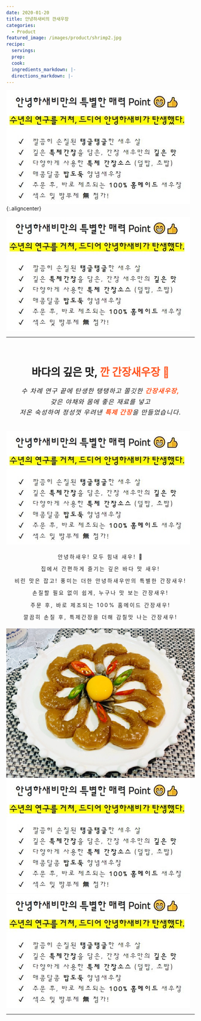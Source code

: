 ```yaml
---
date: 2020-01-20
title: 안녕하새비의 깐새우장
categories:
  - Product 
featured_image: /images/product/shrimp2.jpg
recipe:
  servings:
  prep:
  cook:
  ingredients_markdown: |-
  directions_markdown: |-
---
```


<!-- 나중에 참고
<center>
<h1>안녕하새비만의 특별한 매력 Point &#x1F601;&#x1F44D;</h1>
<h2><span style= "background-color: yellow;"><b>수년의 연구를 거쳐, 드디어 안녕하새비가 탄생했다.</b></span></h2>
</center>
<br><span style="line-height: 1.7em; letter-spacing: 3px">
&#x2714; &nbsp; 깔끔히 손질된 <b>탱글탱글</b>한 새우 살<br>
&#x2714; &nbsp; 깊은 <b>특제간장</b>을 담은, 간장 새우만의 <b>깊은 맛</b><br>
&#x2714; &nbsp; 다양하게 사용한 <b>특제 간장소스</b> (덮밥, 초밥)<br>
&#x2714; &nbsp; 매콤달콤 <b>밥도둑</b> 양념새우장<br>
&#x2714; &nbsp; 주문 후, 바로 제조되는 <b>100% 홈메이드 </b>새우장<br>
&#x2714; &nbsp; 색소 및 방부제 <b>&#28961;</b> 첨가!<br></span>
-->
<style type="text/css">
    img.aligncenter {
        display: block;
        margin: 0 auto;
    }
</style>

![POINT](/images/product/text4.JPG "안녕하새비만의 특별한 매력"){:.aligncenter}

<p>
<img style="align:center" src= /images/product/text4.JPG alt= "안녕하새비만의 특별한 매력"/>
</p>

---
<br>
<center>
<h1>바다의 깊은 맛, <span style= "color: #ff5722;"> 깐 간장새우장 &#x1F990;</span></h1>
<p style="font-style: italic; line-height: 1.7em; letter-spacing: 1.5px; font-size: 1.2em;">수 차례 연구 끝에 탄생한 탱탱하고 쫄깃한 <span style= "color: #ff5722;"><b> 간장새우장,</b></span><br>
갖은 야채와 몸에 좋은 재료를 넣고<br>
저온 숙성하여 정성껏 우려낸 <span style= "color: #ff5722;"><b>특제 간장</b></span>을 만들었습니다.</p>
</center>

<br>  
<img style="align:center" src= /images/product/text4.JPG alt= "바다의 깊은맛, 간장새우장"/><br>

<center>
    <p style="line-height: 2.3em; letter-spacing: 3px">안녕하새우! 모두 힘내 새우! &#x1F3B5;<br>
        집에서 간편하게 즐기는 깊은 바다 맛 새우!<br>
        비린 맛은 잡고! 풍미는 더한 안녕하새우만의 특별한 간장새우!<br>
        손질할 필요 없이 쉽게, 누구나 맛 보는 간장새우!<br>
        주문 후, 바로 제조되는 100% 홈메이드 간장새우!<br>
        깔끔히 손질 후, 특제간장을 더해 감칠맛 나는 간장새우!<br>
    </p>
</center>

<img style="align:center" src= /images/product/gan1.jpg alt= "간장새우장1"/><br>
<img style="align:center" src= /images/product/text4.JPG alt= "안녕하새비만의 특별한 매력"/><br>
<img style="align:center" src= /images/product/text4.JPG alt= "안녕하새비만의 특별한 매력"/><br>


---
